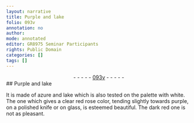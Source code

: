 ```yaml
---
layout: narrative
title: Purple and lake
folio: 093v
annotation: no
author:
mode: annotated
editor: GR8975 Seminar Participants
rights: Public Domain
categories: []
tags: []
---
```


 <div class="folio" align="center">- - - - - <a href="http://gallica.bnf.fr/ark:/12148/btv1b10500001g/f192.image" target="_blank">093v</a> - - - - - </div> 
## Purple and lake

 
 It is made of azure and lake which is also tested on the palette with white. The one which gives a clear red rose color, tending slightly towards purple, on a polished knife or on glass, is esteemed beautiful. The dark red one is not as pleasant. 
 